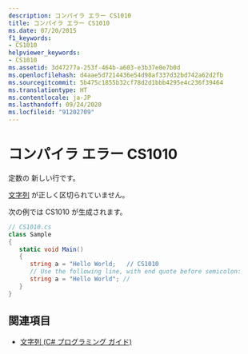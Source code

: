 ```yaml
---
description: コンパイラ エラー CS1010
title: コンパイラ エラー CS1010
ms.date: 07/20/2015
f1_keywords:
- CS1010
helpviewer_keywords:
- CS1010
ms.assetid: 3d47277a-253f-464b-a603-e3b37e0e7b0d
ms.openlocfilehash: d4aae5d7214436e54d98af337d32bd742a62d2fb
ms.sourcegitcommit: 5b475c1855b32cf78d2d1bbb4295e4c236f39464
ms.translationtype: HT
ms.contentlocale: ja-JP
ms.lasthandoff: 09/24/2020
ms.locfileid: "91202709"
---
```

# <a name="compiler-error-cs1010"></a>コンパイラ エラー CS1010

定数の 新しい行です。  
  
 [文字列](../language-reference/builtin-types/reference-types.md) が正しく区切られていません。  
  
 次の例では CS1010 が生成されます。  
  
```csharp  
// CS1010.cs  
class Sample  
{  
   static void Main()  
   {  
      string a = "Hello World;   // CS1010  
      // Use the following line, with end quote before semicolon:  
      string a = "Hello World"; //  
   }  
}  
```  
  
## <a name="see-also"></a>関連項目

- [文字列 (C# プログラミング ガイド)](../programming-guide/strings/index.md)
